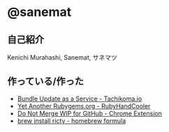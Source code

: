 # @sanemat

## 自己紹介

Kenichi Murahashi, Sanemat, サネマツ

## 作っている/作った

- [Bundle Update as a Service - Tachikoma.io](http://tachikoma.io/)
- [Yet Another Rubygems.org - RubyHandCooler](http://handcooler.org/)
- [Do Not Merge WIP for GitHub - Chrome Extension](https://chrome.google.com/webstore/detail/do-not-merge-wip-for-gith/nimelepbpejjlbmoobocpfnjhihnpked/)
- [brew install ricty - homebrew formula](https://github.com/sanemat/homebrew-font)
